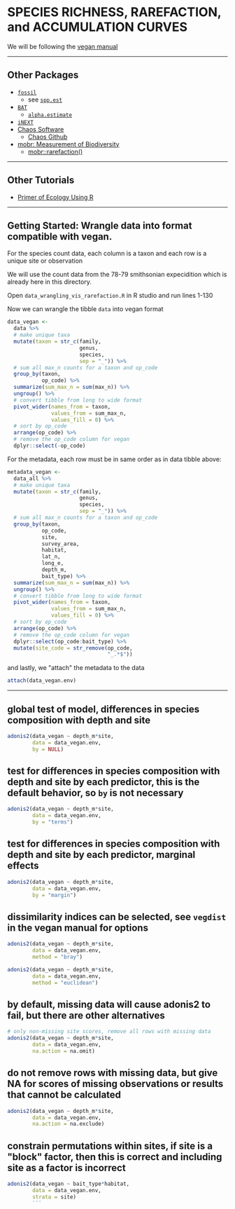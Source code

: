 # SPECIES RICHNESS, RAREFACTION, and ACCUMULATION CURVES

We will be following the [vegan manual](https://cloud.r-project.org/web/packages/vegan/vegan.pdf) 


---

## Other Packages

* [`fossil`](https://search.r-project.org/CRAN/refmans/fossil/html/00Index.html)
	* see [`spp.est`](https://search.r-project.org/CRAN/refmans/fossil/html/spp.est.html)
* [`BAT`](https://search.r-project.org/CRAN/refmans/BAT/html/00Index.html)
	* [`alpha.estimate`](https://search.r-project.org/CRAN/refmans/BAT/html/alpha.estimate.html)
* [`iNEXT`](https://github.com/AnneChao/iNEXT)
* [Chaos Software](http://chao.stat.nthu.edu.tw/wordpress/software_download/)
	* [Chaos Github](https://github.com/AnneChao?tab=repositories)
* [mobr: Measurement of Biodiversity](https://rdrr.io/cran/mobr/)
	* [mobr::rarefaction()](https://rdrr.io/cran/mobr/man/rarefaction.html)

---

## Other Tutorials

* [Primer of Ecology Using R](https://hankstevens.github.io/Primer-of-Ecology/diversity.html)

---

## Getting Started: Wrangle data into format compatible with vegan.

For the species count data, each column is a taxon and each row is a unique site or observation

We will use the count data from the 78-79 smithsonian expecidition which is already here in this directory.  

Open `data_wrangling_vis_rarefaction.R` in R studio and run lines 1-130

Now we can wrangle the tibble `data` into vegan format

```r
data_vegan <-
  data %>%
  # make unique taxa
  mutate(taxon = str_c(family,
					   genus,
					   species,
					   sep = "_")) %>%
  # sum all max_n counts for a taxon and op_code
  group_by(taxon,
		   op_code) %>%
  summarize(sum_max_n = sum(max_n)) %>%
  ungroup() %>%
  # convert tibble from long to wide format
  pivot_wider(names_from = taxon,
			  values_from = sum_max_n,
			  values_fill = 0) %>%
  # sort by op_code
  arrange(op_code) %>%
  # remove the op_code column for vegan
  dplyr::select(-op_code)
```

For the metadata, each row must be in same order as in data tibble above:

```r
metadata_vegan <-
  data_all %>%
  # make unique taxa
  mutate(taxon = str_c(family,
					   genus,
					   species,
					   sep = "_")) %>%
  # sum all max_n counts for a taxon and op_code
  group_by(taxon,
		   op_code,
		   site,
		   survey_area,
		   habitat,
		   lat_n,
		   long_e,
		   depth_m,
		   bait_type) %>%
  summarize(sum_max_n = sum(max_n)) %>%
  ungroup() %>%
  # convert tibble from long to wide format
  pivot_wider(names_from = taxon,
			  values_from = sum_max_n,
			  values_fill = 0) %>%
  # sort by op_code
  arrange(op_code) %>%
  # remove the op_code column for vegan
  dplyr::select(op_code:bait_type) %>%
  mutate(site_code = str_remove(op_code,
								"_.*$"))
```

and lastly, we "attach" the metadata to the data

```r
attach(data_vegan.env)
```
 

---

## global test of model, differences in species composition with depth and site
```r
adonis2(data_vegan ~ depth_m*site,
        data = data_vegan.env,
        by = NULL)
```

## test for differences in species composition with depth and site by each predictor, this is the default behavior, so `by` is not necessary
```r
adonis2(data_vegan ~ depth_m*site,
        data = data_vegan.env,
        by = "terms")
```

## test for differences in species composition with depth and site by each predictor, marginal effects
```r
adonis2(data_vegan ~ depth_m*site,
        data = data_vegan.env,
        by = "margin")
```

## dissimilarity indices can be selected, see `vegdist` in the vegan manual for options

```r
adonis2(data_vegan ~ depth_m*site,
        data = data_vegan.env,
        method = "bray")

adonis2(data_vegan ~ depth_m*site,
        data = data_vegan.env,
        method = "euclidean")
```


## by default, missing data will cause adonis2 to fail, but there are other alternatives
```r
# only non-missing site scores, remove all rows with missing data
adonis2(data_vegan ~ depth_m*site,
        data = data_vegan.env,
        na.action = na.omit)
```

## do not remove rows with missing data, but give NA for scores of missing observations or results that cannot be calculated
```r
adonis2(data_vegan ~ depth_m*site,
        data = data_vegan.env,
        na.action = na.exclude)
```

## constrain permutations within sites, if site is a "block" factor, then this is correct and including site as a factor is incorrect
```r
adonis2(data_vegan ~ bait_type*habitat,
        data = data_vegan.env,
        strata = site)
		```
